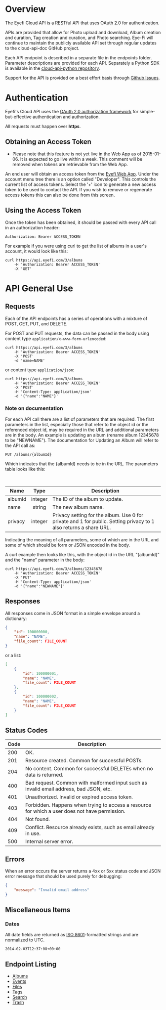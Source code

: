 # Overview

The Eyefi Cloud API is a RESTful API that uses OAuth 2.0 for authentication.

APIs are provided that allow for Photo upload and download, Album creation and curation, 
Tag creation and curation, and Photo searching.  Eye-Fi will continue to maintain the publicly available API set
through regular updates to the cloud-api-doc GitHub project.

Each API endpoint is described in a separate file in the endpoints folder.  Parameter descriptions are provided
for each API.  Separately a Python SDK is available in the 
[cloud-api-python repository](http://www.github.com/eyefi/cloud-api-python).
    
Support for the API is provided on a best effort basis through 
[Github Issues](https://github.com/eyefi/cloud-api-doc/issues).

# Authentication

Eyefi's Cloud API uses the [OAuth 2.0 authorization framework](http://tools.ietf.org/html/rfc6749) 
for simple-but-effective authentication and authorization.

All requests must happen over **https**.

## Obtaining an Access Token

* Please note that this feature is not yet live in the Web App as of 2015-01-06.  It is expected to go live within
a week.  This comment will be removed when tokens are retrievable from the Web App.

An end user will obtain an access token from the [Eyefi Web App](https://app.eyefi.com).
Under the account menu tree there is an option called "Developer".  This controls the current list
of access tokens.  Select the '+' icon to generate a new access token to be used
to contact the API.  If you wish to remove or regenerate access tokens this can also be done
from this screen.

## Using the Access Token
 
Once the token has been obtained, it should be passed with every API call in an authorization header:

```
Authorization: Bearer ACCESS_TOKEN
```

For example if you were using curl to get the list of albums in a user's account, it would look like this:

```
curl https://api.eyefi.com/3/albums
    -H 'Authorization: Bearer ACCESS_TOKEN'
    -X 'GET'
```

# API General Use

## Requests

Each of the API endpoints has a series of operations with a mixture of POST, GET, PUT, and DELETE.

For POST and PUT requests, the data can be passed in the body using content 
type `application/x-www-form-urlencoded`:

```
curl https://api.eyefi.com/3/albums
    -H 'Authorization: Bearer ACCESS_TOKEN' 
    -X 'POST' 
    -d 'name=NAME' 
```

or content type `application/json`:

```
curl https://api.eyefi.com/3/albums
    -H 'Authorization: Bearer ACCESS_TOKEN' 
    -X 'POST'
    -H 'Content-Type: application/json' 
    -d '{"name":"NAME"}'
```

### Note on documentation

For each API call there are a list of parameters that are required.  The first
parameters in the list, especially those that refer to the object id or the referenced object id, may be required 
in the URL and additional parameters are in the body.  An example is updating an album (rename album 12345678 to 
be "NEWNAME").  The documentation for Updating an Album will refer to the API call as:

```
PUT /albums/{albumId}
```

Which indicates that the {albumId} needs to be in the URL.  The parameters table looks like this:

<br>

| Name | Type | Description |
|------|:----:|-------------|
| albumId | integer | The ID of the album to update. |
| name | string | The new album name. |
| privacy | integer | Privacy setting for the album. Use 0 for private and 1 for public. Setting privacy to 1 also returns a share URL. |

Indicating the meaning of all parameters, some of which are in the URL and some of which should be form or JSON encoded
in the body.

A curl example then looks like this, with the object id in the URL "{albumId}" and the "name" parameter in the body:

```
curl https://api.eyefi.com/3/albums/12345678
    -H 'Authorization: Bearer ACCESS_TOKEN' 
    -X 'PUT'
    -H 'Content-Type: application/json' 
    -d '{"name":"NEWNAME"}'
```

## Responses

All responses come in JSON format in a simple envelope around a dictionary:

```JSON
{
    "id": 100000000,
    "name": "NAME",
    "file_count": FILE_COUNT    
}
```

or a list:

```JSON
[
    {
        "id": 100000001,
        "name": "NAME",
        "file_count": FILE_COUNT
    },
    {
        "id": 100000002,
        "name": "NAME",
        "file_count": FILE_COUNT
    }
]
```

## Status Codes

| Code | Description |
|--------|-------------|
| 200 | OK. |
| 201 | Resource created. Common for successful POSTs. |
| 204 | No content. Common for successful DELETEs when no data is returned. |
| 400 | Bad request. Common with malformed input such as invalid email address, bad JSON, etc. |
| 401 | Unauthorized. Invalid or expired access token. |
| 403 | Forbidden. Happens when trying to access a resource for which a user does not have permission. |
| 404 | Not found. |
| 409 | Conflict. Resource already exists, such as email already in use. |
| 500 | Internal server error. |

## Errors

When an error occurs the server returns a 4xx or 5xx status code and JSON error message that should be used purely for debugging:

```JSON
{
    "message": "Invalid email address"
}
```

## Miscellaneous Items

### Dates

All date fields are returned as [ISO 8601](https://www.google.com/search?q=%22ISO+8601%22)-formatted strings and are normalized to UTC.

```
2014-02-03T12:37:08+00:00
```

## Endpoint Listing

* [Albums](endpoints/albums.md)
* [Events](endpoints/events.md)
* [Files](endpoints/files.md)
* [Tags](endpoints/tags.md)
* [Search](endpoints/search.md)
* [Trash](endpoints/trash.md)






